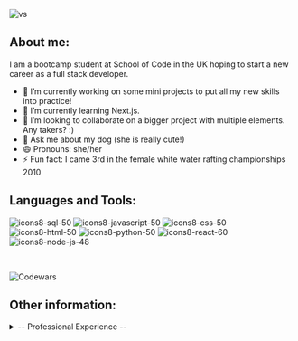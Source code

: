 

![vs](https://github.com/Eyres1313/Eyres1313/assets/133891699/2f31490b-bcc4-43be-b128-469b52401f70)


<h2>About me:</h2>

I am a bootcamp student at School of Code in the UK hoping to start a new career as a full stack developer.
- 🔭 I’m currently working on some mini projects to put all my new skills into practice!
- 🌱 I’m currently learning Next.js.
- 👯 I’m looking to collaborate on a bigger project with multiple elements. Any takers? :) 
- 💬 Ask me about my dog (she is really cute!)
- 😄 Pronouns: she/her
- ⚡ Fun fact: I came 3rd in the female white water rafting championships 2010
  <br>
<h2>Languages and Tools:</h2>

![icons8-sql-50](https://github.com/Eyres1313/Eyres1313/assets/133891699/8851125d-5194-42c7-9efc-748b0c656efe)
![icons8-javascript-50](https://github.com/Eyres1313/Eyres1313/assets/133891699/709bb793-06fd-4370-8a3d-920cc22e12d2)
![icons8-css-50](https://github.com/Eyres1313/Eyres1313/assets/133891699/54d82dab-1ded-4626-ae6c-f866360ea1fc)
![icons8-html-50](https://github.com/Eyres1313/Eyres1313/assets/133891699/757e6ff0-5135-44fe-a513-8fd505e14653)
![icons8-python-50](https://github.com/Eyres1313/Eyres1313/assets/133891699/5448bd6d-3a7f-421a-88dd-29fa6cad844f)
![icons8-react-60](https://github.com/Eyres1313/Eyres1313/assets/133891699/c4dfbc37-44c1-4592-9682-7ca2ca7c5d50)
![icons8-node-js-48](https://github.com/Eyres1313/Eyres1313/assets/133891699/756c6eb5-5aee-4fbc-95db-0099bc6c6a84)

<br>

![Codewars](https://github.r2v.ch/codewars?user=Eyres1313&stroke=BLUE)

<h2>Other information:</h2>

<details>
 <summary>-- Professional Experience --</summary>
  
 <h2>School of Code Bootcamp</h2>
- Team Collaboration: Proven experience in collaborating and communicating within agile teams, participating in pair programming, effectively communicating to solve problems and deliver products, demoing to industry experts<br>
- Problem Solving: Analysed complex problems and effectively broke them down into small manageable chunks of work while planning the workflow thoroughly before coding<br>
- Technical Skills: Proficient in modern programming languages such as JavaScript, TypeScript, Python, and experienced in full-stack development with technologies like Node, Express, React, Thunderclient and PostgreSQL<br>
- Automated Testing: Demonstrated ability to build and maintain comprehensive, reliable automated tests for both UI and API, actively contributing to the improvement of test frameworks and automation suites<br>
- Source Control: Proficient in the use of Git/GitHub to track changes, branch, merge, set issues and milestones<br>
-Project Tech Ti-Tens - Quick access revision tool made for boot campers on the go! <br>

<h2>Early Years Foundation Stage Leader</h2>
- Leader of the Early Years Team - collaboratively planned, taught and assessed students <br>
- Implemented the new Early Years Curriculum including breaking down complex statutory information into a simplified and digestible format<br>
- Effectively communicated daily with a diverse range of stakeholders such as parents, colleagues and other professionals <br>
- Led my team, newly qualified staff and student teachers with transformational leadership practices including coaching and mentoring to meet teacher standards<br>
- Collected, analysed and evaluated complex data from quantitative and qualitative data sources to make informed decisions against departmental action plans as well as delivering timely reports on such findings to senior managers<br>
- Responsible for leading Mathematics and Computing school wide <br>
 </details>
